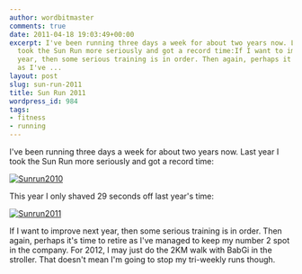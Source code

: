 ```yaml
---
author: wordbitmaster
comments: true
date: 2011-04-18 19:03:49+00:00
excerpt: I've been running three days a week for about two years now. Last year I
  took the Sun Run more seriously and got a record time:If I want to improve next
  year, then some serious training is in order. Then again, perhaps it's time to retire
  as I've ...
layout: post
slug: sun-run-2011
title: Sun Run 2011
wordpress_id: 984
tags:
- fitness
- running
---
```


I've been running three days a week for about two years now. Last year I took the Sun Run more seriously and got a record time:

[![Sunrun2010](http://wordbitarchives.files.wordpress.com/2013/02/sunrun2010.jpg?w=300)](http://wordbitarchives.files.wordpress.com/2013/02/sunrun2010.jpg)

This year I only shaved 29 seconds off last year's time:

[![Sunrun2011](http://wordbitarchives.files.wordpress.com/2013/02/sunrun2011.jpg?w=300)](http://wordbitarchives.files.wordpress.com/2013/02/sunrun2011.jpg)

If I want to improve next year, then some serious training is in order. Then again, perhaps it's time to retire as I've managed to keep my number 2 spot in the company. For 2012, I may just do the 2KM walk with BabGi in the stroller. That doesn't mean I'm going to stop my tri-weekly runs though.

